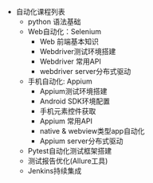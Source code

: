 * 自动化课程列表
    * python 语法基础
    * Web自动化：Selenium
      * Web 前端基本知识
      * Webdriver测试环境搭建
      * Webdriver 常用API
      * webdriver server分布式驱动
    * 手机自动化: Appium
      * Appium测试环境搭建
      * Android SDK环境配置
      * 手机元素控件获取
      * Appium 常用API
      * native & webview类型app自动化
      * Appium server分布式驱动
    * Pytest自动化测试框架搭建
    * 测试报告优化(Allure工具)
    * Jenkins持续集成